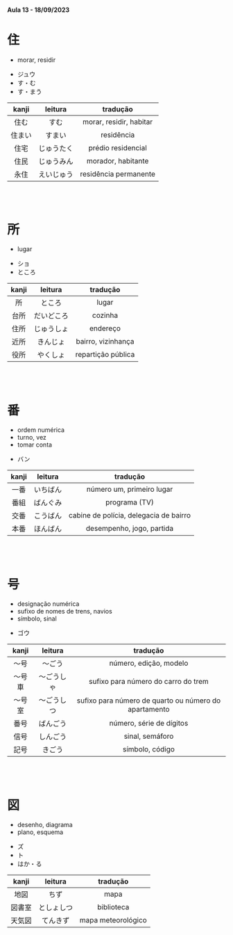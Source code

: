 #### Aula 13 - 18/09/2023


# 住

- morar, residir

<ul><li>ジュウ</li><li>す・む</li><li>す・まう</li></ul>

| kanji | leitura | tradução |
|:---:|:---:|:---:|
| 住む | すむ | morar, residir, habitar |
| 住まい | すまい | residência |
| 住宅 | じゅうたく | prédio residencial |
| 住民 | じゅうみん | morador, habitante |
| 永住 | えいじゅう | residência permanente |

<br><br>


# 所

- lugar

<ul><li>ショ</li><li>ところ</li></ul>

| kanji | leitura | tradução |
|:---:|:---:|:---:|
| 所 | ところ | lugar |
| 台所 | だいどころ | cozinha |
| 住所 | じゅうしょ | endereço |
| 近所 | きんじょ | bairro, vizinhança |
| 役所 | やくしょ | repartição pública |

<br><br>


# 番

<ul><li>ordem numérica</li><li>turno, vez</li><li>tomar conta</li></ul>

- バン

| kanji | leitura | tradução |
|:---:|:---:|:---:|
| 一番 | いちばん | número um, primeiro lugar |
| 番組 | ばんぐみ | programa (TV) |
| 交番 | こうばん | cabine de polícia, delegacia de bairro |
| 本番 | ほんばん | desempenho, jogo, partida |

<br><br>


# 号

<ul><li>designação numérica</li><li>sufixo de nomes de trens, navios</li><li>símbolo, sinal</li></ul>

- ゴウ

| kanji | leitura | tradução |
|:---:|:---:|:---:|
| 〜号 | 〜ごう | número, edição, modelo |
| 〜号車 | 〜ごうしゃ | sufixo para número do carro do trem |
| 〜号室 | 〜ごうしつ | sufixo para número de quarto ou número do apartamento |
| 番号 | ばんごう | número, série de dígitos |
| 信号 | しんごう | sinal, semáforo |
| 記号 | きごう | símbolo, código |

<br><br>


# 図

<ul><li>desenho, diagrama</li><li>plano, esquema</li></ul>

<ul><li>ズ</li><li>ト</li><li>はか・る</li></ul>

| kanji | leitura | tradução |
|:---:|:---:|:---:|
| 地図 | ちず | mapa |
| 図書室 | としょしつ | biblioteca |
| 天気図 | てんきず | mapa meteorológico |